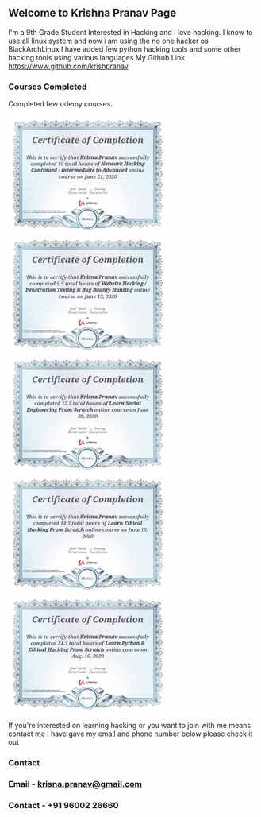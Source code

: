 ## Welcome to Krishna Pranav Page

I'm a 9th Grade Student Interested in Hacking and i love hacking.
I know to use all linux system and now i am using the no one hacker os BlackArchLinux
I have added few python hacking tools and some other hacking tools using various languages 
My Github Link https://www.github.com/krishpranav


### Courses Completed

Completed few udemy courses.

<img src="Images/pranavcertificate1.jpg" alt="drawing" width="320"/>
<img src="Images/pranavcertificate2.jpg" alt="drawing" width="320"/>
<img src="Images/pranavcertificate3.jpg" alt="drawing" width="320"/>
<img src="Images/pranavcertificate4.jpg" alt="drawing" width="320"/>
<img src="Images/pranavcertificate5.jpg" alt="drawing" width="320"/>

If you're interested on learning hacking or you want to join with me means contact me 
I have gave my email and phone number below please check it out

### Contact

### Email - krisna.pranav@gmail.com
### Contact - +91 96002 26660
